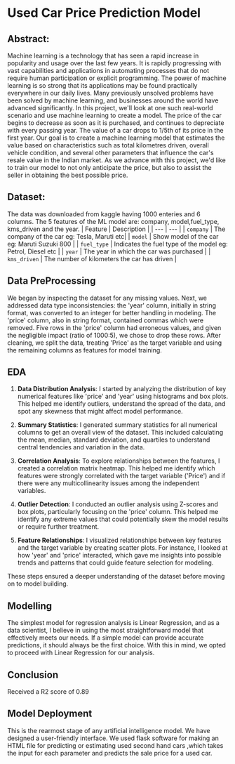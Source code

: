 # Used Car Price Prediction Model
## Abstract:
Machine learning is a technology that has seen a
rapid increase in popularity and usage over the last few years.
It is rapidly progressing with vast capabilities and applications
in automating processes that do not require human
participation or explicit programming. The power of machine
learning is so strong that its applications may be found
practically everywhere in our daily lives. Many previously
unsolved problems have been solved by machine learning, and
businesses around the world have advanced significantly. In this
project, we'll look at one such real-world scenario and use
machine learning to create a model. The price of the car begins
to decrease as soon as it is purchased, and continues to
depreciate with every passing year. The value of a car drops to
1/5th of its price in the first year. Our goal is to create a machine
learning model that estimates the value based on characteristics
such as total kilometres driven, overall vehicle condition, and
several other parameters that influence the car's resale value in
the Indian market. As we advance with this project, we'd like to
train our model to not only anticipate the price, but also to assist
the seller in obtaining the best possible price.

## Dataset:
The data was downloaded from kaggle having 1000 enteries and 6 columns. The 5 features of the ML model are: company, model,fuel_type, kms_driven and the year. 
| Feature | Description |
| --- | --- |
| `company` | The company of the car eg: Tesla, Maruti etc|
| `model` | Show model of the car eg: Maruti Suzuki 800 |
| `fuel_type` | Indicates the fuel type of the model eg: Petrol, Diesel etc |
| `year` | The year in which the car was purchased |
| `kms_driven` | The number of kilometers the car has driven |

## Data PreProcessing
We began by inspecting the dataset for any missing values. Next, we addressed data type inconsistencies: the 'year' column, initially in string format, was converted to an integer for better handling in modeling. The 'price' column, also in string format, contained commas which were removed. Five rows in the 'price' column had erroneous values, and given the negligible impact (ratio of 1000:5), we chose to drop these rows. After cleaning, we split the data, treating 'Price' as the target variable and using the remaining columns as features for model training.

## EDA
1. **Data Distribution Analysis**: I started by analyzing the distribution of key numerical features like 'price' and 'year' using histograms and box plots. This helped me identify outliers, understand the spread of the data, and spot any skewness that might affect model performance.

2. **Summary Statistics**: I generated summary statistics for all numerical columns to get an overall view of the dataset. This included calculating the mean, median, standard deviation, and quartiles to understand central tendencies and variation in the data.

3. **Correlation Analysis**: To explore relationships between the features, I created a correlation matrix heatmap. This helped me identify which features were strongly correlated with the target variable ('Price') and if there were any multicollinearity issues among the independent variables.

4. **Outlier Detection**: I conducted an outlier analysis using Z-scores and box plots, particularly focusing on the 'price' column. This helped me identify any extreme values that could potentially skew the model results or require further treatment.

5. **Feature Relationships**: I visualized relationships between key features and the target variable by creating scatter plots. For instance, I looked at how 'year' and 'price' interacted, which gave me insights into possible trends and patterns that could guide feature selection for modeling.

These steps ensured a deeper understanding of the dataset before moving on to model building.

## Modelling
The simplest model for regression analysis is Linear Regression, and as a data scientist, I believe in using the most straightforward model that effectively meets our needs. If a simple model can provide accurate predictions, it should always be the first choice. With this in mind, we opted to proceed with Linear Regression for our analysis.

## Conclusion
Received a R2 score of 0.89

## Model Deployment
This is the rearmost stage of any artificial intelligence model.
We have designed a user-friendly interface. We used flask
software for making an HTML file for predicting or
estimating used second hand cars ,which takes the input for
each parameter and predicts the sale price for a used car.


